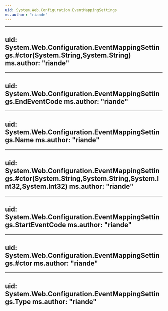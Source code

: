 ```yaml
---
uid: System.Web.Configuration.EventMappingSettings
ms.author: "riande"
---
```


---
uid: System.Web.Configuration.EventMappingSettings.#ctor(System.String,System.String)
ms.author: "riande"
---

---
uid: System.Web.Configuration.EventMappingSettings.EndEventCode
ms.author: "riande"
---

---
uid: System.Web.Configuration.EventMappingSettings.Name
ms.author: "riande"
---

---
uid: System.Web.Configuration.EventMappingSettings.#ctor(System.String,System.String,System.Int32,System.Int32)
ms.author: "riande"
---

---
uid: System.Web.Configuration.EventMappingSettings.StartEventCode
ms.author: "riande"
---

---
uid: System.Web.Configuration.EventMappingSettings.#ctor
ms.author: "riande"
---

---
uid: System.Web.Configuration.EventMappingSettings.Type
ms.author: "riande"
---
